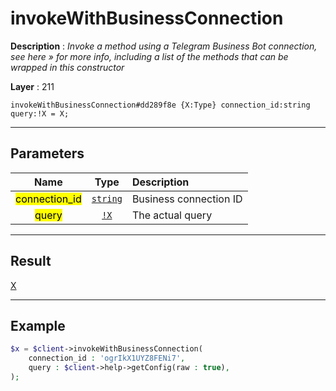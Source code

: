 # invokeWithBusinessConnection

**Description** : *Invoke a method using a Telegram Business Bot connection, see here &raquo; for more info, including a list of the methods that can be wrapped in this constructor*

**Layer** : 211

```tl
invokeWithBusinessConnection#dd289f8e {X:Type} connection_id:string query:!X = X;
```

---

## Parameters

| Name | Type | Description |
| :---: | :---: | :--- |
| <mark>connection_id</mark> | [`string`](type/string) | Business connection ID |
| <mark>query</mark> | [`!X`](type/X) | The actual query |

---

## Result

[X](type/X)

---

## Example

```php
$x = $client->invokeWithBusinessConnection(
	connection_id : 'ogrIkX1UYZ8FENi7',
	query : $client->help->getConfig(raw : true),
);
```